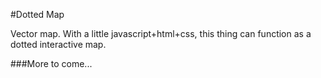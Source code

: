#Dotted Map

Vector map. With a little javascript+html+css, this thing can function as a dotted interactive map. 

###More to come...